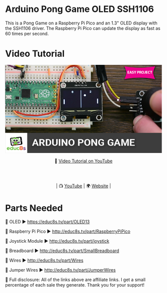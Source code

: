 # Arduino Pong Game OLED SSH1106

This is a Pong Game on a Raspberry Pi Pico and an 1.3" OLED display with the SSH1106 driver. The Raspberry Pi Pico can update the display as fast as 60 times per second.

# Video Tutorial

<p align="center">
  <img src="preview.jpg" alt="Arduino Pong Game" width="800">
</p>

<p align="center">
🎥 <a href="https://youtu.be/7DlhFy_pxAk">Video Tutorial on YouTube</a>
</p>

<br>
<br>
<p align="center">
| 📺 <a href="https://www.youtube.com/educ8s">YouTube</a>
| 🌍 <a href="http://www.educ8s.tv">Website</a> | <br>
</p>


# Parts Needed

🛒 OLED ▶ https://educ8s.tv/part/OLED13

🛒  Raspberry Pi Pico ▶ http://educ8s.tv/part/RaspberryPiPico

🛒 Joystick Module ▶ http://educ8s.tv/part/joystick

🛒 Breadboard ▶ http://educ8s.tv/part/SmallBreadboard

🛒 Wires ▶ http://educ8s.tv/part/Wires

🛒 Jumper Wires ▶ http://educ8s.tv/part/JumperWires

💖 Full disclosure: All of the links above are affiliate links. I get a small percentage of each sale they generate. Thank you for your support!

